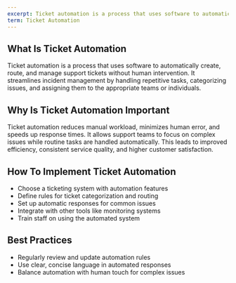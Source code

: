 ```yaml
---
excerpt: Ticket automation is a process that uses software to automatically create, route, and manage support tickets without human intervention.
term: Ticket Automation
---
```

## What Is Ticket Automation

Ticket automation is a process that uses software to automatically create, route, and manage support tickets without human intervention. It streamlines incident management by handling repetitive tasks, categorizing issues, and assigning them to the appropriate teams or individuals.

## Why Is Ticket Automation Important

Ticket automation reduces manual workload, minimizes human error, and speeds up response times. It allows support teams to focus on complex issues while routine tasks are handled automatically. This leads to improved efficiency, consistent service quality, and higher customer satisfaction.

## How To Implement Ticket Automation

- Choose a ticketing system with automation features
- Define rules for ticket categorization and routing
- Set up automatic responses for common issues
- Integrate with other tools like monitoring systems
- Train staff on using the automated system

## Best Practices

- Regularly review and update automation rules
- Use clear, concise language in automated responses
- Balance automation with human touch for complex issues
